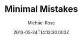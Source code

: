 ---
title: Minimal Mistakes
github: https://github.com/mmistakes/minimal-mistakes
demo: https://mmistakes.github.io/minimal-mistakes/
author: Michael Rose
ssg:
  - Jekyll
cms:
  - Markdown
date: 2013-05-24T14:13:30.000Z
description: >-
  Jekyll theme for building a personal site, blog, project documentation, or
  portfolio.
draft: false
publish_date: '2013-05-24T14:13:30Z'
update_date: '2022-07-08T15:38:44Z'
github_star: 10589
github_fork: 21546
---